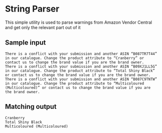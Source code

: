# String Parser

This simple utility is used to parse warnings from Amazon Vendor Central and get only the relevant part out of it
## Sample input
```
There is a conflict with your submission and another ASIN “B087TR7T44” in our catalogue. Change the product attribute to “Cranberry” or contact us to change the brand value if you are the brand owner.
There is a conflict with your submission and another ASIN “B09XJ1LL5G” in our catalogue. Change the product attribute to “Total Shiny Black” or contact us to change the brand value if you are the brand owner.
There is a conflict with your submission and another ASIN “B087C9TNTW” in our catalogue. Change the product attribute to “Multicoloured (Multicoloured)” or contact us to change the brand value if you are the brand owner.
```

## Matching output
```
Cranberry
Total Shiny Black
Multicoloured (Multicoloured)
```